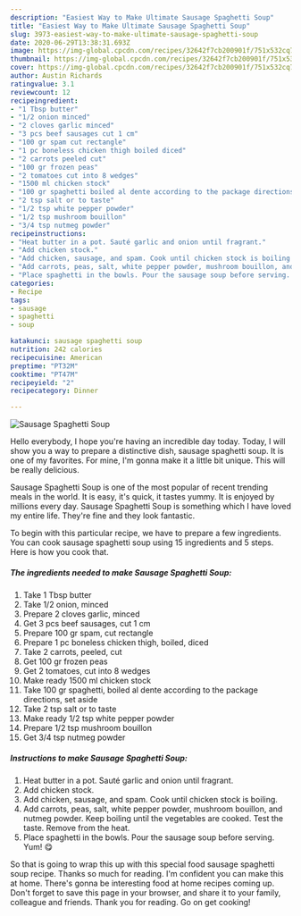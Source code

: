 ```yaml
---
description: "Easiest Way to Make Ultimate Sausage Spaghetti Soup"
title: "Easiest Way to Make Ultimate Sausage Spaghetti Soup"
slug: 3973-easiest-way-to-make-ultimate-sausage-spaghetti-soup
date: 2020-06-29T13:38:31.693Z
image: https://img-global.cpcdn.com/recipes/32642f7cb200901f/751x532cq70/sausage-spaghetti-soup-recipe-main-photo.jpg
thumbnail: https://img-global.cpcdn.com/recipes/32642f7cb200901f/751x532cq70/sausage-spaghetti-soup-recipe-main-photo.jpg
cover: https://img-global.cpcdn.com/recipes/32642f7cb200901f/751x532cq70/sausage-spaghetti-soup-recipe-main-photo.jpg
author: Austin Richards
ratingvalue: 3.1
reviewcount: 12
recipeingredient:
- "1 Tbsp butter"
- "1/2 onion minced"
- "2 cloves garlic minced"
- "3 pcs beef sausages cut 1 cm"
- "100 gr spam cut rectangle"
- "1 pc boneless chicken thigh boiled diced"
- "2 carrots peeled cut"
- "100 gr frozen peas"
- "2 tomatoes cut into 8 wedges"
- "1500 ml chicken stock"
- "100 gr spaghetti boiled al dente according to the package directions set aside"
- "2 tsp salt or to taste"
- "1/2 tsp white pepper powder"
- "1/2 tsp mushroom bouillon"
- "3/4 tsp nutmeg powder"
recipeinstructions:
- "Heat butter in a pot. Sauté garlic and onion until fragrant."
- "Add chicken stock."
- "Add chicken, sausage, and spam. Cook until chicken stock is boiling."
- "Add carrots, peas, salt, white pepper powder, mushroom bouillon, and nutmeg powder. Keep boiling until the vegetables are cooked. Test the taste. Remove from the heat."
- "Place spaghetti in the bowls. Pour the sausage soup before serving. Yum! 😋"
categories:
- Recipe
tags:
- sausage
- spaghetti
- soup

katakunci: sausage spaghetti soup 
nutrition: 242 calories
recipecuisine: American
preptime: "PT32M"
cooktime: "PT47M"
recipeyield: "2"
recipecategory: Dinner

---
```



![Sausage Spaghetti Soup](https://img-global.cpcdn.com/recipes/32642f7cb200901f/751x532cq70/sausage-spaghetti-soup-recipe-main-photo.jpg)

Hello everybody, I hope you're having an incredible day today. Today, I will show you a way to prepare a distinctive dish, sausage spaghetti soup. It is one of my favorites. For mine, I'm gonna make it a little bit unique. This will be really delicious.

Sausage Spaghetti Soup is one of the most popular of recent trending meals in the world. It is easy, it's quick, it tastes yummy. It is enjoyed by millions every day. Sausage Spaghetti Soup is something which I have loved my entire life. They're fine and they look fantastic.




To begin with this particular recipe, we have to prepare a few ingredients. You can cook sausage spaghetti soup using 15 ingredients and 5 steps. Here is how you cook that.

<!--inarticleads1-->

##### The ingredients needed to make Sausage Spaghetti Soup:

1. Take 1 Tbsp butter
1. Take 1/2 onion, minced
1. Prepare 2 cloves garlic, minced
1. Get 3 pcs beef sausages, cut 1 cm
1. Prepare 100 gr spam, cut rectangle
1. Prepare 1 pc boneless chicken thigh, boiled, diced
1. Take 2 carrots, peeled, cut
1. Get 100 gr frozen peas
1. Get 2 tomatoes, cut into 8 wedges
1. Make ready 1500 ml chicken stock
1. Take 100 gr spaghetti, boiled al dente according to the package directions, set aside
1. Take 2 tsp salt or to taste
1. Make ready 1/2 tsp white pepper powder
1. Prepare 1/2 tsp mushroom bouillon
1. Get 3/4 tsp nutmeg powder




<!--inarticleads2-->

##### Instructions to make Sausage Spaghetti Soup:

1. Heat butter in a pot. Sauté garlic and onion until fragrant.
1. Add chicken stock.
1. Add chicken, sausage, and spam. Cook until chicken stock is boiling.
1. Add carrots, peas, salt, white pepper powder, mushroom bouillon, and nutmeg powder. Keep boiling until the vegetables are cooked. Test the taste. Remove from the heat.
1. Place spaghetti in the bowls. Pour the sausage soup before serving. Yum! 😋




So that is going to wrap this up with this special food sausage spaghetti soup recipe. Thanks so much for reading. I'm confident you can make this at home. There's gonna be interesting food at home recipes coming up. Don't forget to save this page in your browser, and share it to your family, colleague and friends. Thank you for reading. Go on get cooking!
